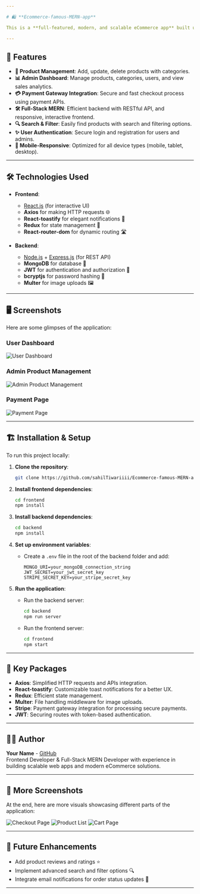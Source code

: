 ```yaml
---

# 🛍️ **Ecommerce-famous-MERN-app**

This is a **full-featured, modern, and scalable eCommerce app** built using the MERN stack (MongoDB, Express.js, React.js, and Node.js) 🌍. It includes an **admin dashboard** for managing products, categories, and users, along with a **payment gateway** integration 💳 for smooth transactions. The app offers a seamless shopping experience for users and an easy-to-manage backend for admins.

---
```


## 🚀 **Features**

- **🛒 Product Management**: Add, update, delete products with categories.
- **📊 Admin Dashboard**: Manage products, categories, users, and view sales analytics.
- **💳 Payment Gateway Integration**: Secure and fast checkout process using payment APIs.
- **🛠️ Full-Stack MERN**: Efficient backend with RESTful API, and responsive, interactive frontend.
- **🔍 Search & Filter**: Easily find products with search and filtering options.
- **✨ User Authentication**: Secure login and registration for users and admins.
- **📱 Mobile-Responsive**: Optimized for all device types (mobile, tablet, desktop).

---

## 🛠️ **Technologies Used**

- **Frontend**: 
  - [React.js](https://reactjs.org/) (for interactive UI)
  - **Axios** for making HTTP requests 🌐
  - **React-toastify** for elegant notifications 🔔
  - **Redux** for state management 🧠
  - **React-router-dom** for dynamic routing 🛣️

- **Backend**: 
  - [Node.js](https://nodejs.org/) + [Express.js](https://expressjs.com/) (for REST API)
  - **MongoDB** for database 💾
  - **JWT** for authentication and authorization 🔐
  - **bcryptjs** for password hashing 🔑
  - **Multer** for image uploads 🖼️



---

## 🖥️ **Screenshots**

Here are some glimpses of the application:

### User Dashboard
![User Dashboard](https://github.com/user-attachments/assets/db45526d-9461-40c5-bed9-a19b7a9da9c9)

### Admin Product Management
![Admin Product Management](https://github.com/user-attachments/assets/5f1c31c9-255d-4f84-82e3-573aec3d5228)

### Payment Page
![Payment Page](https://github.com/user-attachments/assets/3c902798-4260-4f62-9ced-e3e35e80407f)

---

## 🏗️ **Installation & Setup**

To run this project locally:

1. **Clone the repository**:
   ```bash
   git clone https://github.com/sahilTiwariiii/Ecommerce-famous-MERN-app
   ```
   
2. **Install frontend dependencies**:
   ```bash
   cd frontend
   npm install
   ```

3. **Install backend dependencies**:
   ```bash
   cd backend
   npm install
   ```

4. **Set up environment variables**:
   - Create a `.env` file in the root of the backend folder and add:
     ```
     MONGO_URI=your_mongoDB_connection_string
     JWT_SECRET=your_jwt_secret_key
     STRIPE_SECRET_KEY=your_stripe_secret_key
     ```

5. **Run the application**:
   - Run the backend server:
     ```bash
     cd backend
     npm run server
     ```
   - Run the frontend server:
     ```bash
     cd frontend
     npm start
     ```

---

## 🌟 **Key Packages**

- **Axios**: Simplified HTTP requests and APIs integration.
- **React-toastify**: Customizable toast notifications for a better UX.
- **Redux**: Efficient state management.
- **Multer**: File handling middleware for image uploads.
- **Stripe**: Payment gateway integration for processing secure payments.
- **JWT**: Securing routes with token-based authentication.

---

## 👨‍💻 **Author**

**Your Name** - [GitHub](https://github.com/sahilTiwariiii)  
Frontend Developer & Full-Stack MERN Developer with experience in building scalable web apps and modern eCommerce solutions.

---

## 📸 **More Screenshots**

At the end, here are more visuals showcasing different parts of the application:

![Checkout Page](https://github.com/user-attachments/assets/bd716123-4fa7-43f6-8a17-ea0dca551962)
![Product List](https://github.com/user-attachments/assets/7f7727cb-b4aa-43b3-b1d9-5e5f012854a9)
![Cart Page](https://github.com/user-attachments/assets/ff579bb6-9736-47a0-a9a5-f1a91e29c20e)

---

## 🎯 **Future Enhancements**

- Add product reviews and ratings ⭐
- Implement advanced search and filter options 🔍
- Integrate email notifications for order status updates 📧

---


